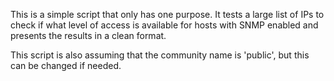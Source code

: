 
This is a simple script that only has one purpose. It tests a large list of IPs to check if what level of access is available for hosts with SNMP enabled and presents the results in a clean format. 

This script is also assuming that the community name is 'public', but this can be changed if needed.
